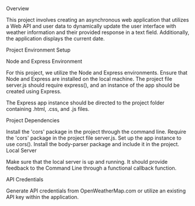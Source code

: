 Overview

This project involves creating an asynchronous web application that utilizes a Web API and user data to dynamically update the user interface with weather information and their provided response in a text field. Additionally, the application displays the current date.

Project Environment Setup

Node and Express Environment

For this project, we utilize the Node and Express environments. Ensure that Node and Express are installed on the local machine. The project file server.js should require express(), and an instance of the app should be created using Express.

The Express app instance should be directed to the project folder containing .html, .css, and .js files.

Project Dependencies

Install the 'cors' package in the project through the command line.
Require the 'cors' package in the project file server.js.
Set up the app instance to use cors().
Install the body-parser package and include it in the project.
Local Server

Make sure that the local server is up and running. It should provide feedback to the Command Line through a functional callback function.

API Credentials

Generate API credentials from OpenWeatherMap.com or utilize an existing API key within the application.
